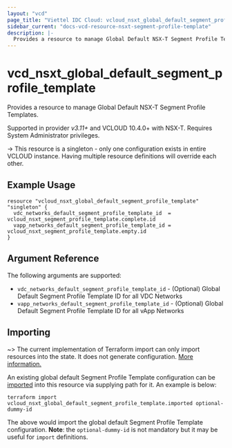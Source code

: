 ```yaml
---
layout: "vcd"
page_title: "Viettel IDC Cloud: vcloud_nsxt_global_default_segment_profile_template"
sidebar_current: "docs-vcd-resource-nsxt-segment-profile-template"
description: |-
  Provides a resource to manage Global Default NSX-T Segment Profile Templates.
---
```


# vcd\_nsxt\_global\_default\_segment\_profile\_template

Provides a resource to manage Global Default NSX-T Segment Profile Templates.

Supported in provider *v3.11+* and VCLOUD 10.4.0+ with NSX-T. Requires System Administrator privileges.

-> This resource is a singleton - only one configuration exists in entire VCLOUD instance. Having
multiple resource definitions will override each other.

## Example Usage

```hcl
resource "vcloud_nsxt_global_default_segment_profile_template" "singleton" {
  vdc_networks_default_segment_profile_template_id  = vcloud_nsxt_segment_profile_template.complete.id
  vapp_networks_default_segment_profile_template_id = vcloud_nsxt_segment_profile_template.empty.id
}
```

## Argument Reference

The following arguments are supported:

* `vdc_networks_default_segment_profile_template_id` - (Optional) Global Default Segment Profile
  Template ID for all VDC Networks
* `vapp_networks_default_segment_profile_template_id` - (Optional) Global Default Segment Profile
  Template ID for all vApp Networks


## Importing

~> The current implementation of Terraform import can only import resources into the state.
It does not generate configuration. [More information.](https://www.terraform.io/docs/import/)

An existing  global default Segment Profile Template configuration can be [imported][docs-import] into this
resource via supplying path for it. An example is below:

[docs-import]: https://www.terraform.io/docs/import/

```
terraform import vcloud_nsxt_global_default_segment_profile_template.imported optional-dummy-id
```

The above would import the global default Segment Profile Template configuration. **Note**: the
`optional-dummy-id` is not mandatory but it may be useful for `import` definitions.
